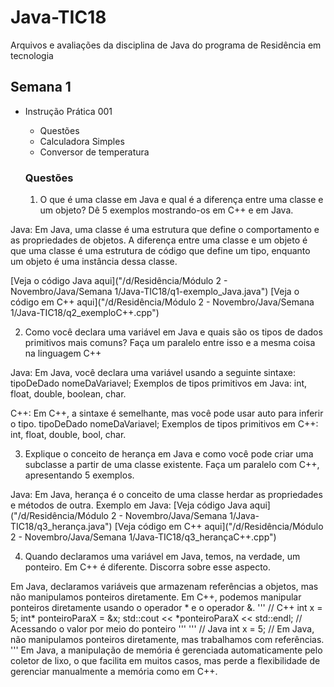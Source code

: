 # Java-TIC18
Arquivos e avaliações da disciplina de Java do programa de Residência em tecnologia 

## Semana 1

- Instrução Prática 001
  - Questões
  - Calculadora Simples
  - Conversor de temperatura 

  ### Questões
  1. O que é uma classe em Java e qual é a diferença entre uma classe e um
objeto? Dê 5 exemplos mostrando-os em C++ e em Java. 

Java:
Em Java, uma classe é uma estrutura que define o comportamento e as propriedades de objetos.
A diferença entre uma classe e um objeto é que uma classe é uma estrutura de código que define um tipo, enquanto um objeto é uma instância dessa classe.

[Veja o código Java aqui]("/d/Residência/Módulo 2 - Novembro/Java/Semana 1/Java-TIC18/q1-exemplo_Java.java")
[Veja o código em C++ aqui]("/d/Residência/Módulo 2 - Novembro/Java/Semana 1/Java-TIC18/q2_exemploC++.cpp")


  2. Como você declara uma variável em Java e quais são os tipos de dados
primitivos mais comuns? Faça um paralelo entre isso e a mesma coisa na
linguagem C++

Java:
Em Java, você declara uma variável usando a seguinte sintaxe:
  tipoDeDado nomeDaVariavel;
Exemplos de tipos primitivos em Java: int, float, double, boolean, char.

C++:
Em C++, a sintaxe é semelhante, mas você pode usar auto para inferir o tipo.
  tipoDeDado nomeDaVariavel;
Exemplos de tipos primitivos em C++: int, float, double, bool, char.


  3. Explique o conceito de herança em Java e como você pode criar uma
subclasse a partir de uma classe existente. Faça um paralelo com C++,
apresentando 5 exemplos.

Java:
Em Java, herança é o conceito de uma classe herdar as propriedades e métodos de outra.
Exemplo em Java:
[Veja código Java aqui]("/d/Residência/Módulo 2 - Novembro/Java/Semana 1/Java-TIC18/q3_herança.java")
[Veja código em C++ aqui]("/d/Residência/Módulo 2 - Novembro/Java/Semana 1/Java-TIC18/q3_herançaC++.cpp")

  4. Quando declaramos uma variável em Java, temos, na verdade, um ponteiro.
Em C++ é diferente. Discorra sobre esse aspecto.

Em Java, declaramos variáveis que armazenam referências a objetos, mas não manipulamos ponteiros diretamente.
Em C++, podemos manipular ponteiros diretamente usando o operador * e o operador &.
'''
// C++
int x = 5;
int* ponteiroParaX = &x;
std::cout << *ponteiroParaX << std::endl; // Acessando o valor por meio do ponteiro
'''
'''
// Java
int x = 5;
// Em Java, não manipulamos ponteiros diretamente, mas trabalhamos com referências.
'''
Em Java, a manipulação de memória é gerenciada automaticamente pelo coletor de lixo, o que facilita em muitos casos, mas perde a flexibilidade de gerenciar manualmente a memória como em C++.
